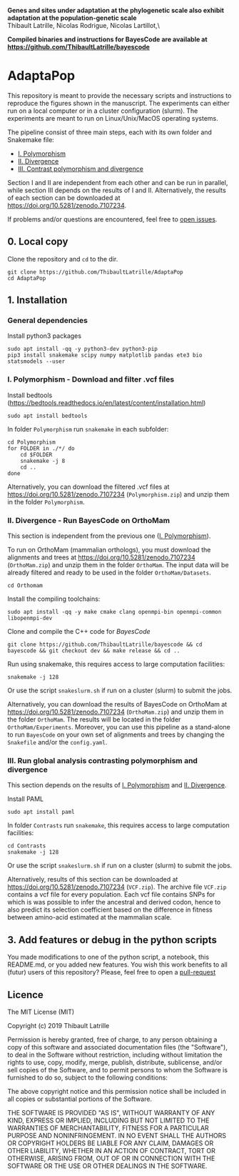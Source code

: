 **Genes and sites under adaptation at the phylogenetic scale also exhibit adaptation at the population-genetic scale**\
Thibault Latrille, Nicolas Rodrigue, Nicolas Lartillot,\

**Compiled binaries and instructions for BayesCode are available at https://github.com/ThibaultLatrille/bayescode**

# AdaptaPop

This repository is meant to provide the necessary scripts and instructions to reproduce the figures shown in the manuscript.
The experiments can either run on a local computer or in a cluster configuration (slurm).
The experiments are meant to run on Linux/Unix/MacOS operating systems.

The pipeline consist of three main steps, each with its own folder and Snakemake file:
- [I. Polymorphism](https://github.com/ThibaultLatrille/AdaptaPop#i-polymorphism---download-and-filter-vcf-files)
- [II. Divergence](https://github.com/ThibaultLatrille/AdaptaPop#ii-divergence---run-bayescode-on-orthomam)
- [III. Contrast polymorphism and divergence](https://github.com/ThibaultLatrille/AdaptaPop#iii-run-global-analysis-contrasting-polymorphism-and-divergence)

Section I and II are independent from each other and can be run in parallel, while section III depends on the results of I and II.
Alternatively, the results of each section can be downloaded at https://doi.org/10.5281/zenodo.7107234.

If problems and/or questions are encountered, feel free to [open issues](https://github.com/ThibaultLatrille/AdaptaPop/issues).

## 0. Local copy
Clone the repository and `cd` to the dir.
```
git clone https://github.com/ThibaultLatrille/AdaptaPop
cd AdaptaPop
```

## 1. Installation

### General dependencies

Install python3 packages
```
sudo apt install -qq -y python3-dev python3-pip
pip3 install snakemake scipy numpy matplotlib pandas ete3 bio statsmodels --user
```

### I. Polymorphism - Download and filter .vcf files 

Install bedtools (https://bedtools.readthedocs.io/en/latest/content/installation.html)
```
sudo apt install bedtools
```

In folder `Polymorphism` run `snakemake` in each subfolder:
```
cd Polymorphism
for FOLDER in ./*/ do 
    cd $FOLDER
    snakemake -j 8
    cd ..
done
```

Alternatively, you can download the filtered .vcf files at https://doi.org/10.5281/zenodo.7107234 (`Polymorphism.zip`) and unzip them in the folder `Polymorphism`.

### II. Divergence - Run BayesCode on OrthoMam
This section is independent from the previous one ([I. Polymorphism](https://github.com/ThibaultLatrille/AdaptaPop#i-polymorphism---download-and-filter-vcf-files)).

To run on OrthoMam (mammalian orthologs), you must download the alignments and trees at https://doi.org/10.5281/zenodo.7107234 (`OrthoMam.zip`) and unzip them in the folder `OrthoMam`. The input data will be already filtered and ready to be used in the folder `OrthoMam/Datasets`.


```
cd Orthomam
```

Install the compiling toolchains:
```
sudo apt install -qq -y make cmake clang openmpi-bin openmpi-common libopenmpi-dev
```
Clone and compile the C++ code for *BayesCode*
```
git clone https://github.com/ThibaultLatrille/bayescode && cd bayescode && git checkout dev && make release && cd ..
```
Run using snakemake, this requires access to large computation facilities:
```
snakemake -j 128
```
Or use the script `snakeslurm.sh` if run on a cluster (slurm) to submit the jobs.

Alternatively, you can download the results of BayesCode on OrthoMam at https://doi.org/10.5281/zenodo.7107234 (`OrthoMam.zip`) and unzip them in the folder `OrthoMam`. The results will be located in the folder `OrthoMam/Experiments`.
Moreover, you can use this pipeline as a stand-alone to run `BayesCode` on your own set of alignments and trees by changing the `Snakefile` and/or the `config.yaml`.

### III. Run global analysis contrasting polymorphism and divergence

This section depends on the results of [I. Polymorphism](https://github.com/ThibaultLatrille/AdaptaPop#i-polymorphism---download-and-filter-vcf-files) and [II. Divergence](https://github.com/ThibaultLatrille/AdaptaPop#ii-divergence---run-bayescode-on-orthomam).

Install PAML
```
sudo apt install paml
```

In folder `Contrasts` run `snakemake`, this requires access to large computation facilities:
```
cd Contrasts
snakemake -j 128
```
Or use the script `snakeslurm.sh` if run on a cluster (slurm) to submit the jobs.

Alternatively, results of this section can be downloaded at https://doi.org/10.5281/zenodo.7107234 (`VCF.zip`). The archive file `VCF.zip` contains a vcf file for every population. Each vcf file contains SNPs for which is was possible to infer the ancestral and derived codon, hence to also predict its selection coefficient based on the difference in fitness between amino-acid estimated at the mammalian scale.

## 3. Add features or debug in the python scripts
You made modifications to one of the python script, a notebook, this README.md, or you added new features.
You wish this work benefits to all (futur) users of this repository?
Please, feel free to open a [pull-request](https://github.com/ThibaultLatrille/AdaptaPop/pulls)

## Licence

The MIT License (MIT)

Copyright (c) 2019 Thibault Latrille

Permission is hereby granted, free of charge, to any person obtaining a copy of this software and associated documentation files (the "Software"), to deal in the Software without restriction, including without limitation the rights to use, copy, modify, merge, publish, distribute, sublicense, and/or sell copies of the Software, and to permit persons to whom the Software is furnished to do so, subject to the following conditions:

The above copyright notice and this permission notice shall be included in all copies or substantial portions of the Software.

THE SOFTWARE IS PROVIDED "AS IS", WITHOUT WARRANTY OF ANY KIND, EXPRESS OR IMPLIED, INCLUDING BUT NOT LIMITED TO THE WARRANTIES OF MERCHANTABILITY, FITNESS FOR A PARTICULAR PURPOSE AND NONINFRINGEMENT. IN NO EVENT SHALL THE AUTHORS OR COPYRIGHT HOLDERS BE LIABLE FOR ANY CLAIM, DAMAGES OR OTHER LIABILITY, WHETHER IN AN ACTION OF CONTRACT, TORT OR OTHERWISE, ARISING FROM, OUT OF OR IN CONNECTION WITH THE SOFTWARE OR THE USE OR OTHER DEALINGS IN THE SOFTWARE.


